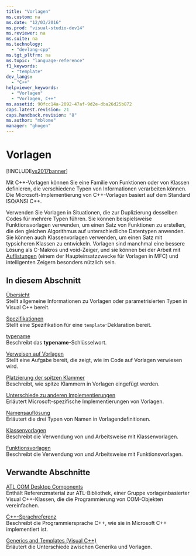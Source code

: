```yaml
---
title: "Vorlagen"
ms.custom: na
ms.date: "12/03/2016"
ms.prod: "visual-studio-dev14"
ms.reviewer: na
ms.suite: na
ms.technology: 
  - "devlang-cpp"
ms.tgt_pltfrm: na
ms.topic: "language-reference"
f1_keywords: 
  - "template"
dev_langs: 
  - "C++"
helpviewer_keywords: 
  - "Vorlagen"
  - "Vorlagen, C++"
ms.assetid: 90fcc14a-2092-47af-9d2e-dba26d25b872
caps.latest.revision: 21
caps.handback.revision: "8"
ms.author: "mblome"
manager: "ghogen"
---
```

# Vorlagen
[!INCLUDE[vs2017banner](../assembler/inline/includes/vs2017banner.md)]

Mit C\+\+\-Vorlagen können Sie eine Familie von Funktionen oder von Klassen definieren, die verschiedene Typen von Informationen verarbeiten können.  Die Microsoft\-Implementierung von C\+\+\-Vorlagen basiert auf dem Standard ISO\/ANSI C\+\+.  
  
 Verwenden Sie Vorlagen in Situationen, die zur Duplizierung desselben Codes für mehrere Typen führen.  Sie können beispielsweise Funktionsvorlagen verwenden, um einen Satz von Funktionen zu erstellen, die den gleichen Algorithmus auf unterschiedliche Datentypen anwenden.  Sie können auch Klassenvorlagen verwenden, um einen Satz mit typsicheren Klassen zu entwickeln.  Vorlagen sind manchmal eine bessere Lösung als C\-Makros und void\-Zeiger, und sie können bei der Arbeit mit [Auflistungen](../mfc/collections.md) \(einem der Haupteinsatzzwecke für Vorlagen in MFC\) und intelligenten Zeigern besonders nützlich sein.  
  
## In diesem Abschnitt  
 [Übersicht](../Topic/Templates%20Overview.md)  
 Stellt allgemeine Informationen zu Vorlagen oder parametrisierten Typen in Visual C\+\+ bereit.  
  
 [Spezifikationen](../Topic/Template%20Specifications.md)  
 Stellt eine Spezifikation für eine `template`\-Deklaration bereit.  
  
 [typename](../cpp/typename.md)  
 Beschreibt das **typename**\-Schlüsselwort.  
  
 [Verweisen auf Vorlagen](../Topic/Referencing%20Templates.md)  
 Stellt eine Aufgabe bereit, die zeigt, wie im Code auf Vorlagen verwiesen wird.  
  
 [Platzierung der spitzen Klammer](../Topic/Angle%20Bracket%20Placement.md)  
 Beschreibt, wie spitze Klammern in Vorlagen eingefügt werden.  
  
 [Unterschiede zu anderen Implementierungen](../Topic/Differences%20from%20Other%20Implementations.md)  
 Erläutert Microsoft\-spezifische Implementierungen von Vorlagen.  
  
 [Namensauflösung](../cpp/templates-and-name-resolution.md)  
 Erläutert die drei Typen von Namen in Vorlagendefinitionen.  
  
 [Klassenvorlagen](../cpp/class-templates.md)  
 Beschreibt die Verwendung von und Arbeitsweise mit Klassenvorlagen.  
  
 [Funktionsvorlagen](../cpp/function-templates.md)  
 Beschreibt die Verwendung von und Arbeitsweise mit Funktionsvorlagen.  
  
## Verwandte Abschnitte  
 [ATL COM Desktop Components](../atl/atl-com-desktop-components.md)  
 Enthält Referenzmaterial zur ATL\-Bibliothek, einer Gruppe vorlagenbasierter Visual C\+\+\-Klassen, die die Programmierung von COM\-Objekten vereinfachen.  
  
 [C\+\+\-Sprachreferenz](../cpp/cpp-language-reference.md)  
 Beschreibt die Programmiersprache C\+\+, wie sie in Microsoft C\+\+ implementiert ist.  
  
 [Generics and Templates \(Visual C\+\+\)](../windows/generics-and-templates-visual-cpp.md)  
 Erläutert die Unterschiede zwischen Generika und Vorlagen.